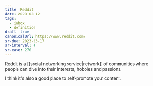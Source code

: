 ```yaml
---
title: Reddit
date: 2023-03-12
tags:
  - inbox
  - definition
draft: true
canonicalUrl: https://www.reddit.com/
sr-due: 2023-03-17
sr-interval: 4
sr-ease: 270
---
```


Reddit is a [[social networking service|network]] of communities
where people can dive into their interests, hobbies and passions.

I think it's also a good place to self-promote your content.

